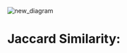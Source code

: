 ![new_diagram](https://user-images.githubusercontent.com/97593843/192646772-8faaa613-bae2-491d-9d80-93e158973d46.jpg)
# Jaccard Similarity: 
